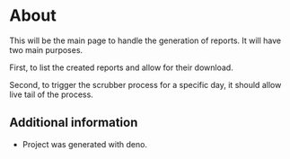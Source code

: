 # About

This will be the main page to handle the generation of reports. It will have two
main purposes.

First, to list the created reports and allow for their download.

Second, to trigger the scrubber process for a specific day, it should allow live
tail of the process.

## Additional information

- Project was generated with deno.
